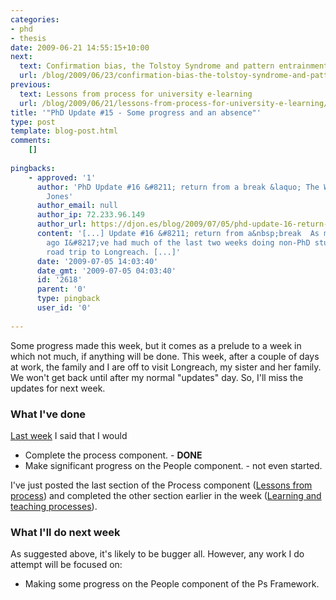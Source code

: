 ```yaml
---
categories:
- phd
- thesis
date: 2009-06-21 14:55:15+10:00
next:
  text: Confirmation bias, the Tolstoy Syndrome and pattern entrainment
  url: /blog/2009/06/23/confirmation-bias-the-tolstoy-syndrome-and-pattern-entrainment/
previous:
  text: Lessons from process for university e-learning
  url: /blog/2009/06/21/lessons-from-process-for-university-e-learning/
title: '"PhD Update #15 - Some progress and an absence"'
type: post
template: blog-post.html
comments:
    []
    
pingbacks:
    - approved: '1'
      author: 'PhD Update #16 &#8211; return from a break &laquo; The Weblog of (a) David
        Jones'
      author_email: null
      author_ip: 72.233.96.149
      author_url: https://djon.es/blog/2009/07/05/phd-update-16-return-from-a-break/
      content: '[...] Update #16 &#8211; return from a&nbsp;break  As mentioned a fortnight
        ago I&#8217;ve had much of the last two weeks doing non-PhD stuff including a
        road trip to Longreach. [...]'
      date: '2009-07-05 14:03:40'
      date_gmt: '2009-07-05 04:03:40'
      id: '2618'
      parent: '0'
      type: pingback
      user_id: '0'
    
---
```

Some progress made this week, but it comes as a prelude to a week in which not much, if anything will be done. This week, after a couple of days at work, the family and I are off to visit Longreach, my sister and her family. We won't get back until after my normal "updates" day. So, I'll miss the updates for next week.

### What I've done

[Last week](/blog/2009/06/14/phd-update-14-moving-to-a-new-day/) I said that I would

- Complete the process component. - **DONE**
- Make significant progress on the People component. - not even started.

I've just posted the last section of the Process component ([Lessons from process](/blog/2009/06/21/lessons-from-process-for-university-e-learning/)) and completed the other section earlier in the week ([Learning and teaching processes](/blog/2009/06/19/learning-and-teaching-processes/)).

### What I'll do next week

As suggested above, it's likely to be bugger all. However, any work I do attempt will be focused on:

- Making some progress on the People component of the Ps Framework.